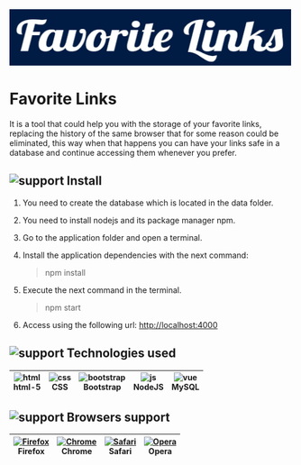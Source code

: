 <img src="src/public/img/Logo.png" alt="logo" width="500" height="100">

# Favorite Links

It is a tool that could help you with the storage of your favorite links, replacing the history of the same browser that for some reason could be eliminated, this way when that happens you can have your links safe in a database and continue accessing them whenever you prefer.

## <img src="https://image.flaticon.com/icons/png/512/969/969955.png" alt="support" width="40" height="40">  Install

1. You need to create the database which is located in the data folder.

2. You need to install nodejs and its package manager npm.

3. Go to the application folder and open a terminal.

4. Install the application dependencies with the next command:
   >npm install

5. Execute the next command in the terminal.
   >npm start

6. Access using the following url: <a href="http://localhost:4000" target="__blank">http://localhost:4000</a>

## <img src="https://image.flaticon.com/icons/png/512/390/390112.png" alt="support" width="40" height="40"> Technologies used

<img src="https://cdn.svgporn.com/logos/html-5.svg" alt="html" width="30" height="30"/></br> html-5 | <img src="https://cdn.svgporn.com/logos/css-3.svg" alt="css" width="30" height="30"/></br>CSS | <img src="https://cdn.svgporn.com/logos/bootstrap.svg" alt="bootstrap" width="30" height="30"/></br> Bootstrap |  <img src="https://cdn.svgporn.com/logos/nodejs-icon.svg" alt="js" width="30" height="30"/></br> NodeJS | <img src="https://cdn.svgporn.com/logos/mysql.svg" alt="vue" width="30" height="30"/></br> MySQL |
| --------- | --------- | --------- |--------- |--------- |

## <img src="https://image.flaticon.com/icons/png/512/2435/2435107.png" alt="support" width="40" height="40"> Browsers support

[<img src="https://raw.githubusercontent.com/alrra/browser-logos/master/src/firefox/firefox_48x48.png" alt="Firefox" width="24px" height="24px" />](https://godban.github.io/browsers-support-badges/)</br>Firefox | [<img src="https://raw.githubusercontent.com/alrra/browser-logos/master/src/chrome/chrome_48x48.png" alt="Chrome" width="24px" height="24px" />](https://godban.github.io/browsers-support-badges/)</br>Chrome | [<img src="https://raw.githubusercontent.com/alrra/browser-logos/master/src/safari/safari_48x48.png" alt="Safari" width="24px" height="24px" />](https://godban.github.io/browsers-support-badges/)</br>Safari | [<img src="https://raw.githubusercontent.com/alrra/browser-logos/master/src/opera/opera_48x48.png" alt="Opera" width="24px" height="24px" />](https://godban.github.io/browsers-support-badges/)</br> Opera |
| --------- | --------- | --------- |--------- |
